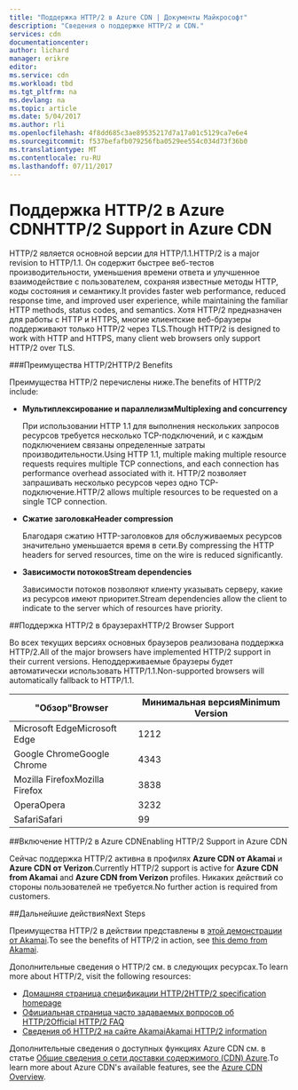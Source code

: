 ```yaml
---
title: "Поддержка HTTP/2 в Azure CDN | Документы Майкрософт"
description: "Сведения о поддержке HTTP/2 и CDN."
services: cdn
documentationcenter: 
author: lichard
manager: erikre
editor: 
ms.service: cdn
ms.workload: tbd
ms.tgt_pltfrm: na
ms.devlang: na
ms.topic: article
ms.date: 5/04/2017
ms.author: rli
ms.openlocfilehash: 4f8dd685c3ae89535217d7a17a01c5129ca7e6e4
ms.sourcegitcommit: f537befafb079256fba0529ee554c034d73f36b0
ms.translationtype: MT
ms.contentlocale: ru-RU
ms.lasthandoff: 07/11/2017
---
```

# <a name="http2-support-in-azure-cdn"></a><span data-ttu-id="1c226-103">Поддержка HTTP/2 в Azure CDN</span><span class="sxs-lookup"><span data-stu-id="1c226-103">HTTP/2 Support in Azure CDN</span></span>

<span data-ttu-id="1c226-104">HTTP/2 является основной версии для HTTP/1.1\.</span><span class="sxs-lookup"><span data-stu-id="1c226-104">HTTP/2 is a major revision to HTTP/1.1\.</span></span> <span data-ttu-id="1c226-105">Он содержит быстрее веб-тестов производительности, уменьшения времени ответа и улучшенное взаимодействие с пользователем, сохраняя известные методы HTTP, коды состояния и семантику.</span><span class="sxs-lookup"><span data-stu-id="1c226-105">It provides faster web performance, reduced response time, and improved user experience, while maintaining the familiar HTTP methods, status codes, and semantics.</span></span> <span data-ttu-id="1c226-106">Хотя HTTP/2 предназначен для работы с HTTP и HTTPS, многие клиентские веб-браузеры поддерживают только HTTP/2 через TLS.</span><span class="sxs-lookup"><span data-stu-id="1c226-106">Though HTTP/2 is designed to work with HTTP and HTTPS, many client web browsers only support HTTP/2 over TLS.</span></span>

###<a name="http2-benefits"></a><span data-ttu-id="1c226-107">Преимущества HTTP/2</span><span class="sxs-lookup"><span data-stu-id="1c226-107">HTTP/2 Benefits</span></span>

<span data-ttu-id="1c226-108">Преимущества HTTP/2 перечислены ниже.</span><span class="sxs-lookup"><span data-stu-id="1c226-108">The benefits of HTTP/2 include:</span></span>

*   <span data-ttu-id="1c226-109">**Мультиплексирование и параллелизм**</span><span class="sxs-lookup"><span data-stu-id="1c226-109">**Multiplexing and concurrency**</span></span>

    <span data-ttu-id="1c226-110">При использовании HTTP 1.1 для выполнения нескольких запросов ресурсов требуется несколько TCP-подключений, и с каждым подключением связаны определенные затраты производительности.</span><span class="sxs-lookup"><span data-stu-id="1c226-110">Using HTTP 1.1, multiple making multiple resource requests requires multiple TCP connections, and each connection has performance overhead associated with it.</span></span> <span data-ttu-id="1c226-111">HTTP/2 позволяет запрашивать несколько ресурсов через одно TCP-подключение.</span><span class="sxs-lookup"><span data-stu-id="1c226-111">HTTP/2 allows multiple resources to be requested on a single TCP connection.</span></span>

*   <span data-ttu-id="1c226-112">**Сжатие заголовка**</span><span class="sxs-lookup"><span data-stu-id="1c226-112">**Header compression**</span></span>

    <span data-ttu-id="1c226-113">Благодаря сжатию HTTP-заголовков для обслуживаемых ресурсов значительно уменьшается время в сети.</span><span class="sxs-lookup"><span data-stu-id="1c226-113">By compressing the HTTP headers for served resources, time on the wire is reduced significantly.</span></span>

*   <span data-ttu-id="1c226-114">**Зависимости потоков**</span><span class="sxs-lookup"><span data-stu-id="1c226-114">**Stream dependencies**</span></span>

    <span data-ttu-id="1c226-115">Зависимости потоков позволяют клиенту указывать серверу, какие из ресурсов имеют приоритет.</span><span class="sxs-lookup"><span data-stu-id="1c226-115">Stream dependencies allow the client to indicate to the server which of resources have priority.</span></span>


##<a name="http2-browser-support"></a><span data-ttu-id="1c226-116">Поддержка HTTP/2 в браузерах</span><span class="sxs-lookup"><span data-stu-id="1c226-116">HTTP/2 Browser Support</span></span>

<span data-ttu-id="1c226-117">Во всех текущих версиях основных браузеров реализована поддержка HTTP/2.</span><span class="sxs-lookup"><span data-stu-id="1c226-117">All of the major browsers have implemented HTTP/2 support in their current versions.</span></span> <span data-ttu-id="1c226-118">Неподдерживаемые браузеры будет автоматически использовать HTTP/1.1.</span><span class="sxs-lookup"><span data-stu-id="1c226-118">Non-supported browsers will automatically fallback to HTTP/1.1.</span></span>

|<span data-ttu-id="1c226-119">"Обзор"</span><span class="sxs-lookup"><span data-stu-id="1c226-119">Browser</span></span>|<span data-ttu-id="1c226-120">Минимальная версия</span><span class="sxs-lookup"><span data-stu-id="1c226-120">Minimum Version</span></span>|
|-------------|------------|
|<span data-ttu-id="1c226-121">Microsoft Edge</span><span class="sxs-lookup"><span data-stu-id="1c226-121">Microsoft Edge</span></span>| <span data-ttu-id="1c226-122">12</span><span class="sxs-lookup"><span data-stu-id="1c226-122">12</span></span>|
|<span data-ttu-id="1c226-123">Google Chrome</span><span class="sxs-lookup"><span data-stu-id="1c226-123">Google Chrome</span></span>| <span data-ttu-id="1c226-124">43</span><span class="sxs-lookup"><span data-stu-id="1c226-124">43</span></span>|
|<span data-ttu-id="1c226-125">Mozilla Firefox</span><span class="sxs-lookup"><span data-stu-id="1c226-125">Mozilla Firefox</span></span>| <span data-ttu-id="1c226-126">38</span><span class="sxs-lookup"><span data-stu-id="1c226-126">38</span></span>|
|<span data-ttu-id="1c226-127">Opera</span><span class="sxs-lookup"><span data-stu-id="1c226-127">Opera</span></span>| <span data-ttu-id="1c226-128">32</span><span class="sxs-lookup"><span data-stu-id="1c226-128">32</span></span>|
|<span data-ttu-id="1c226-129">Safari</span><span class="sxs-lookup"><span data-stu-id="1c226-129">Safari</span></span>| <span data-ttu-id="1c226-130">9</span><span class="sxs-lookup"><span data-stu-id="1c226-130">9</span></span>|

##<a name="enabling-http2-support-in-azure-cdn"></a><span data-ttu-id="1c226-131">Включение HTTP/2 в Azure CDN</span><span class="sxs-lookup"><span data-stu-id="1c226-131">Enabling HTTP/2 Support in Azure CDN</span></span>

<span data-ttu-id="1c226-132">Сейчас поддержка HTTP/2 активна в профилях **Azure CDN от Akamai** и **Azure CDN от Verizon**.</span><span class="sxs-lookup"><span data-stu-id="1c226-132">Currently HTTP/2 support is active for **Azure CDN from Akamai** and **Azure CDN from Verizon** profiles.</span></span> <span data-ttu-id="1c226-133">Никаких действий со стороны пользователей не требуется.</span><span class="sxs-lookup"><span data-stu-id="1c226-133">No further action is required from customers.</span></span>

##<a name="next-steps"></a><span data-ttu-id="1c226-134">Дальнейшие действия</span><span class="sxs-lookup"><span data-stu-id="1c226-134">Next Steps</span></span>

<span data-ttu-id="1c226-135">Преимущества HTTP/2 в действии представлены в [этой демонстрации от Akamai](https://http2.akamai.com/demo).</span><span class="sxs-lookup"><span data-stu-id="1c226-135">To see the benefits of HTTP/2 in action, see [this demo from Akamai](https://http2.akamai.com/demo).</span></span>

<span data-ttu-id="1c226-136">Дополнительные сведения о HTTP/2 см. в следующих ресурсах.</span><span class="sxs-lookup"><span data-stu-id="1c226-136">To learn more about HTTP/2, visit the following resources:</span></span>

*   [<span data-ttu-id="1c226-137">Домашняя страница спецификации HTTP/2</span><span class="sxs-lookup"><span data-stu-id="1c226-137">HTTP/2 specification homepage</span></span>](https://http2.github.io/)
*   [<span data-ttu-id="1c226-138">Официальная страница часто задаваемых вопросов об HTTP/2</span><span class="sxs-lookup"><span data-stu-id="1c226-138">Official HTTP/2 FAQ</span></span>](https://http2.github.io/faq/)
*   [<span data-ttu-id="1c226-139">Сведения об HTTP/2 на сайте Akamai</span><span class="sxs-lookup"><span data-stu-id="1c226-139">Akamai HTTP/2 information</span></span>](https://http2.akamai.com/)

<span data-ttu-id="1c226-140">Дополнительные сведения о доступных функциях Azure CDN см. в статье [Общие сведения о сети доставки содержимого (CDN) Azure](https://azure.microsoft.com/documentation/articles/cdn-overview/).</span><span class="sxs-lookup"><span data-stu-id="1c226-140">To learn more about Azure CDN's available features, see the [Azure CDN Overview](https://azure.microsoft.com/documentation/articles/cdn-overview/).</span></span>